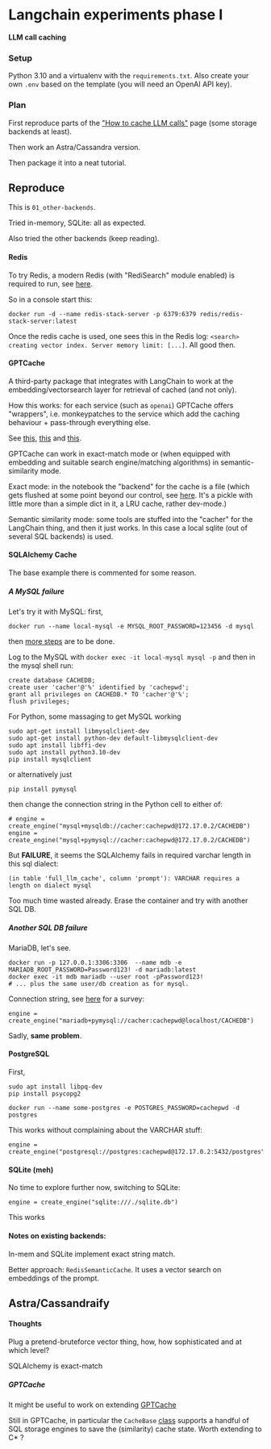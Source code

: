 # Langchain experiments phase I

**LLM call caching**

### Setup

Python 3.10 and a virtualenv with the `requirements.txt`. Also create your
own `.env` based on the template (you will need an OpenAI API key).

### Plan

First reproduce parts of the
["How to cache LLM calls"](https://python.langchain.com/en/latest/modules/models/llms/examples/llm_caching.html)
page (some storage backends at least).

Then work an Astra/Cassandra version.

Then package it into a neat tutorial.

## Reproduce

This is `01_other-backends`.

Tried in-memory, SQLite: all as expected.

Also tried the other backends (keep reading).

#### Redis

To try Redis, a modern Redis (with "RediSearch" module enabled) is required to run,
see [here](https://redis.io/docs/stack/search/quick_start/).

So in a console start this:

```
docker run -d --name redis-stack-server -p 6379:6379 redis/redis-stack-server:latest
```

Once the redis cache is used, one sees this in the Redis log: `<search> creating vector index. Server memory limit: [...]`.
All good then.

#### GPTCache

A third-party package that integrates with LangChain to work at the
embedding/vectorsearch layer for retrieval of cached (and not only).

How this works: for each service (such as `openai`) GPTCache offers "wrappers",
i.e. monkeypatches to the service which add the caching behaviour + pass-through everything else.

See [this](https://gptcache.readthedocs.io/en/latest/_modules/gptcache/adapter/openai.html#ChatCompletion), [this](https://github.com/zilliztech/GPTCache/blob/6a1e2e82aabcd3a48486042ef5c7c6323f8589fd/gptcache/adapter/adapter.py#L8) and [this](https://github.com/zilliztech/GPTCache/blob/6a1e2e82aabcd3a48486042ef5c7c6323f8589fd/gptcache/adapter/openai.py#L73-L85).

GPTCache can work in exact-match mode or (when equipped with embedding and suitable search engine/matching algorithms)
in semantic-similarity mode.

Exact mode: in the notebook the "backend" for the cache is a file
(which gets flushed at some point beyond our control, see
[here](https://github.com/zilliztech/GPTCache/blob/6a1e2e82aabcd3a48486042ef5c7c6323f8589fd/gptcache/manager/data_manager.py#L68).
It's a pickle with little more than a simple dict in it, a LRU cache, rather dev-mode.)

Semantic similarity mode: some tools are stuffed into the "cacher" for the LangChain thing, and then it just works.
In this case a local sqlite (out of several SQL backends) is used.

#### SQLAlchemy Cache

The base example there is commented for some reason.

##### A MySQL failure

Let's try it with MySQL: first,

```
docker run --name local-mysql -e MYSQL_ROOT_PASSWORD=123456 -d mysql
```

then [more steps](https://www.howtogeek.com/devops/how-to-run-mysql-in-a-docker-container/) are to be done.

Log to the MySQL with `docker exec -it local-mysql mysql -p` and then in the mysql shell run:

```
create database CACHEDB;
create user 'cacher'@'%' identified by 'cachepwd';
grant all privileges on CACHEDB.* TO 'cacher'@'%';
flush privileges;
```

For Python, some massaging to get MySQL working

```
sudo apt-get install libmysqlclient-dev
sudo apt-get install python-dev default-libmysqlclient-dev
sudo apt install libffi-dev
sudo apt install python3.10-dev
pip install mysqlclient
```

or alternatively just

```
pip install pymysql
```

then change the connection string in the Python cell to either of:

```
# engine = create_engine("mysql+mysqldb://cacher:cachepwd@172.17.0.2/CACHEDB")
engine = create_engine("mysql+pymysql://cacher:cachepwd@172.17.0.2/CACHEDB")
```

But **FAILURE**, it seems the SQLAlchemy fails in required varchar length in this sql dialect:

```
(in table 'full_llm_cache', column 'prompt'): VARCHAR requires a length on dialect mysql
```

Too much time wasted already. Erase the container and try with another SQL DB.

##### Another SQL DB failure

MariaDB, let's see.

```
docker run -p 127.0.0.1:3306:3306  --name mdb -e MARIADB_ROOT_PASSWORD=Password123! -d mariadb:latest
docker exec -it mdb mariadb --user root -pPassword123!
# ... plus the same user/db creation as for mysql.
```

Connection string, see [here](https://github.com/zilliztech/GPTCache/blob/6a1e2e82aabcd3a48486042ef5c7c6323f8589fd/gptcache/manager/scalar_data/sql_storage.py#L99) for a survey:

```
engine = create_engine("mariadb+pymysql://cacher:cachepwd@localhost/CACHEDB")
```

Sadly, **same problem**.

#### PostgreSQL

First,

```
sudo apt install libpq-dev
pip install psycopg2
```

```
docker run --name some-postgres -e POSTGRES_PASSWORD=cachepwd -d postgres
```

This works without complaining about the VARCHAR stuff:

```
engine = create_engine("postgresql://postgres:cachepwd@172.17.0.2:5432/postgres")
```

#### SQLite (meh)

No time to explore further now, switching to SQLite:

```
engine = create_engine("sqlite:///./sqlite.db")
```

This works

#### Notes on existing backends:

In-mem and SQLite implement exact string match.

Better approach: `RedisSemanticCache`. It uses a vector search on embeddings of the prompt.

## Astra/Cassandraify

#### Thoughts

Plug a pretend-bruteforce vector thing, how, how sophisticated and at which level?

SQLAlchemy is exact-match

##### GPTCache

It might be useful to work on extending [GPTCache](https://github.com/zilliztech/GPTCache)

Still in GPTCache, in particular the `CacheBase` [class](https://github.com/zilliztech/GPTCache/blob/6a1e2e82aabcd3a48486042ef5c7c6323f8589fd/gptcache/manager/scalar_data/manager.py#L17) supports a handful of SQL storage engines to save the (similarity) cache state. Worth extending to C* ?
